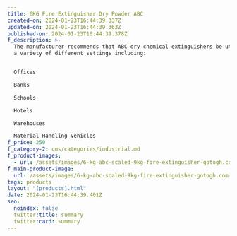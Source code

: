 ```yaml
---
title: 6KG Fire Extinguisher Dry Powder ABC
created-on: 2024-01-23T16:44:39.337Z
updated-on: 2024-01-23T16:44:39.363Z
published-on: 2024-01-23T16:44:39.378Z
f_description: >-
  The manufacturer recommends that ABC dry chemical extinguishers be utilized in
  a variety of different settings including:


  Offices

  Banks

  Schools

  Hotels

  Warehouses

  Material Handling Vehicles
f_price: 250
f_category-2: cms/categories/industrial.md
f_product-images:
  - url: /assets/images/6-kg-abc-scaled-9kg-fire-extinguisher-gotogh.com-shop-ghana-accra..jpg
f_main-product-image:
  url: /assets/images/6-kg-abc-scaled-9kg-fire-extinguisher-gotogh.com-shop-ghana-accra..jpg
tags: products
layout: "[products].html"
date: 2024-01-23T16:44:39.401Z
seo:
  noindex: false
  twitter:title: summary
  twitter:card: summary
---
```

